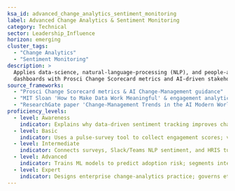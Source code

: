 ```yaml
---
ksa_id: advanced_change_analytics_sentiment_monitoring
label: Advanced Change Analytics & Sentiment Monitoring
category: Technical
sector: Leadership_Influence
horizon: emerging
cluster_tags:
  - "Change Analytics"
  - "Sentiment Monitoring"
description: >
  Applies data-science, natural-language-processing (NLP), and people-analytics techniques to quantify change readiness, track employee sentiment, and forecast adoption risks across transformation programmes; integrates
  dashboards with Prosci Change Scorecard metrics and AI-driven stakeholder insights.
source_frameworks:
  - "Prosci Change Scorecard metrics & AI Change-Management guidance"
  - "MIT Sloan 'How to Make Data Work Meaningful' & engagement analytics research (2025)"
  - "ResearchGate paper 'Change-Management Trends in the AI Modern World' (2024) – AI sentiment analytics use-cases"
proficiency_levels:
  - level: Awareness
    indicator: Explains why data-driven sentiment tracking improves change outcomes; lists basic metrics (awareness, advocacy).
  - level: Basic
    indicator: Uses a pulse-survey tool to collect engagement scores; visualises trend lines against project milestones.
  - level: Intermediate
    indicator: Connects surveys, Slack/Teams NLP sentiment, and HRIS turnover data; builds Prosci Change Scorecard dashboard.
  - level: Advanced
    indicator: Trains ML models to predict adoption risk; segments interventions by persona; validates accuracy against post-go-live KPIs.
  - level: Expert
    indicator: Designs enterprise change-analytics practice; governs ethical data use, privacy, and bias mitigation; publishes ROI of AI-driven change insights.
---
```

